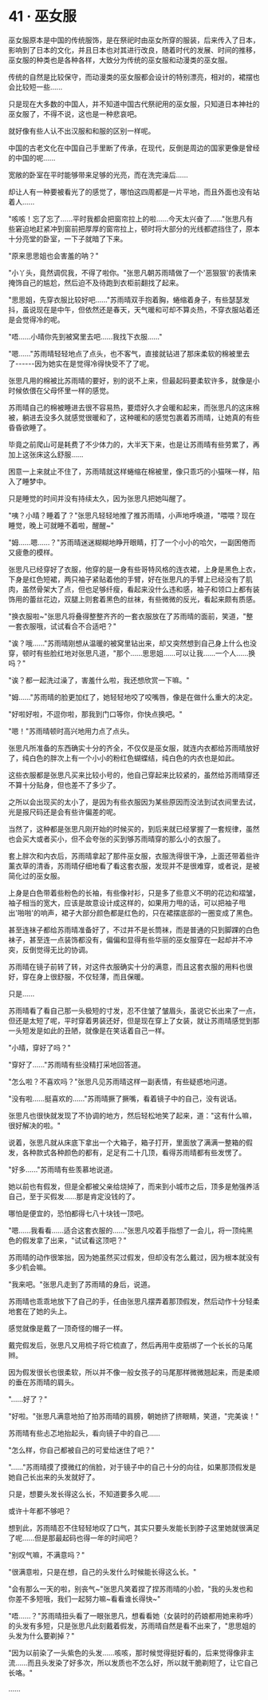 <link rel="stylesheet" href="../styles/text.css" />
<h1>41 · 巫女服</h1>

巫女服原本是中国的传统服饰，是在祭祀时由巫女所穿的服装，后来传入了日本，影响到了日本的文化，并且日本也对其进行改良，随着时代的发展、时间的推移，巫女服的种类也是各种各样，大致分为传统的巫女服和动漫类的巫女服。

传统的自然是比较保守，而动漫类的巫女服都会设计的特别漂亮，相对的，裙摆也会比较短一些......

只是现在大多数的中国人，并不知道中国古代祭祀用的巫女服，只知道日本神社的巫女服了，不得不说，这也是一种悲哀吧。

就好像有些人认不出汉服和和服的区别一样呢。

中国的古老文化在中国自己手里断了传承，在现代，反倒是周边的国家更像是曾经的中国的呢......

宽敞的卧室在平时能够带来足够的光亮，而在洗完澡后......

却让人有一种要被看光了的感觉了，哪怕这四周都是一片平地，而且外面也没有站着人......

"咳咳！忘了忘了......平时我都会把窗帘拉上的啦......今天太兴奋了......"张思凡有些窘迫地赶紧冲到窗前把厚厚的窗帘拉上，顿时将大部分的光线都遮挡住了，原本十分亮堂的卧室，一下子就暗了下来。

"原来思思姐也会害羞的呐？"

"小丫头，竟然调侃我，不得了啦你。"张思凡朝苏雨晴做了一个'恶狠狠'的表情来掩饰自己的尴尬，然后迫不及待跑到衣柜前翻找了起来。

"思思姐，先穿衣服比较好吧......"苏雨晴双手抱着胸，蜷缩着身子，有些瑟瑟发抖，虽说现在是中午，但依然还是春天，天气暖和可却不算炎热，不穿衣服站着还是会觉得冷的呢。

"唔......小晴你先到被窝里去吧......我找下衣服......"

"嗯......"苏雨晴轻轻地点了点头，也不客气，直接就钻进了那床柔软的棉被里去了------因为她实在是觉得冷得快受不了了呢。

张思凡用的棉被比苏雨晴的要好，别的说不上来，但最起码要柔软许多，就像是小时候依偎在父母怀里一样的感觉。

苏雨晴自己的棉被睡进去很不容易热，要焐好久才会暖和起来，而张思凡的这床棉被，躺进去没多久就感觉很暖和了，这种暖和的感觉包裹着苏雨晴，让她真的有些昏昏欲睡了。

毕竟之前爬山可是耗费了不少体力的，大半天下来，也是让苏雨晴有些劳累了，再加上这张床这么舒服......

困意一上来就止不住了，苏雨晴就这样蜷缩在棉被里，像只乖巧的小猫咪一样，陷入了睡梦中。

只是睡觉的时间并没有持续太久，因为张思凡把她叫醒了。

"咦？小晴？睡着了？"张思凡轻轻地推了推苏雨晴，小声地呼唤道，"喂喂？现在睡觉，晚上可就睡不着啦，醒醒\~"

"姆......嗯......？"苏雨晴迷迷糊糊地睁开眼睛，打了一个小小的哈欠，一副困倦而又疲惫的模样。

张思凡已经穿好了衣服，他穿的是一身有些哥特风格的连衣裙，上身是黑色上衣，下身是红色短裙，两只袖子紧贴着他的手臂，好在张思凡的手臂上已经没有了肌肉，虽然骨架大了点，但也足够纤瘦，看起来没什么违和感，袖子和领口上都有装饰用的蕾丝花边，双腿上则套着黑色的丝袜，有些微微的反光，看起来颇有质感。

"换衣服啦\~"张思凡将叠得整整齐齐的一套衣服放在了苏雨晴的面前，笑道，"整一套衣服哦，试试看合不合适吧？"

"诶？哦......"苏雨晴刚想从温暖的被窝里钻出来，却又突然想到自己身上什么也没穿，顿时有些脸红地对张思凡道，"那个......思思姐......可以让我......一个人......换吗？"

"诶？都一起洗过澡了，害羞什么啦，我还想欣赏一下嘛。"

"姆......"苏雨晴的脸更加红了，她轻轻地咬了咬嘴唇，像是在做什么重大的决定。

"好啦好啦，不逗你啦，那我到门口等你，你快点换吧。"

"嗯！"苏雨晴顿时高兴地用力点了点头。

张思凡所准备的东西确实十分的齐全，不仅仅是巫女服，就连内衣都给苏雨晴放好了，纯白色的胖次上有一个小小的粉红色蝴蝶结，纯白色的内衣也是如此。

这些衣服都是张思凡买来比较小号的，他自己穿起来比较紧的，虽然给苏雨晴穿还不算十分贴身，但也差不了多少了。

之所以会出现买的太小了，是因为有些衣服因为某些原因而没法到试衣间里去试，光是报尺码还是会有些许偏差的呢。

当然了，这种都是张思凡刚开始的时候买的，到后来就已经掌握了一套规律，虽然也会买大或者买小，但不会夸张的买到够苏雨晴穿的那么小的衣服了。

套上胖次和内衣后，苏雨晴拿起了那件巫女服，衣服洗得很干净，上面还带着些许薰衣草的清香，苏雨晴仔细地看了看这套衣服，发现并不是很难穿，或者说，是被简化过的巫女服。

上身是白色带着些粉色的长袖，有些像衬衫，只是多了些意义不明的花边和褶皱，袖子相当的宽大，应该是故意设计成这样的，如果用力甩的话，可以把袖子甩出'啪啪'的响声，裙子大部分颜色都是红色的，只在裙摆底部的一圈变成了黑色。

甚至连袜子都给苏雨晴准备好了，不过并不是长筒袜，而是普通的只到脚踝的白色袜子，甚至连一点装饰都没有，偏偏和显得有些华丽的巫女服穿在一起却并不冲突，反倒觉得无比的协调。

苏雨晴在镜子前转了转，对这件衣服确实十分的满意，而且这套衣服的用料也很好，穿在身上很舒服，不仅轻薄，而且保暖。

只是......

苏雨晴看了看自己那一头极短的寸发，忍不住皱了皱眉头，虽说它长出来了一点，但还是太短了呢，平时穿着男装还好，但是现在穿上了女装，就让苏雨晴感觉到那一头短发是如此的丑陋，就像是在笑话着自己一样。

"小晴，穿好了吗？"

"穿好了......"苏雨晴有些没精打采地回答道。

"怎么啦？不喜欢吗？"张思凡见苏雨晴这样一副表情，有些疑惑地问道。

"没有啦......挺喜欢的......"苏雨晴撅了撅嘴，看着镜子中的自己，没有说话。

张思凡也很快就发现了不协调的地方，然后轻松地笑了起来，道："这有什么嘛，很好解决的啦。"

说着，张思凡就从床底下拿出一个大箱子，箱子打开，里面放了满满一整箱的假发，各种款式各种颜色的都有，足足有二十几顶，看得苏雨晴都有些发愣了。

"好多......"苏雨晴有些羡慕地说道。

她以前也有假发，但是全都被父亲给烧掉了，而来到小城市之后，顶多是勉强养活自己，至于买假发......那是肯定没钱的了。

哪怕是便宜的，恐怕都得七八十块钱一顶吧。

"嗯......我看看......适合这套衣服的......"张思凡咬着手指想了一会儿，将一顶纯黑色的假发拿了出来，"试试看这顶吧？"

苏雨晴的动作很笨拙，因为她虽然买过假发，但却没有怎么戴过，因为根本就没有多少机会嘛。

"我来吧。"张思凡走到了苏雨晴的身后，说道。

苏雨晴也乖乖地放下了自己的手，任由张思凡摆弄着那顶假发，然后动作十分轻柔地套在了她的头上。

感觉就像是戴了一顶奇怪的帽子一样。

戴完假发后，张思凡又用梳子将它梳直了，然后再用牛皮筋绑了一个长长的马尾辫。

因为假发很长也很柔软，所以并不像一般女孩子的马尾那样微微翘起来，而是柔顺的垂在苏雨晴的肩头。

"......好了？"

"好啦。"张思凡满意地拍了拍苏雨晴的肩膀，朝她挤了挤眼睛，笑道，"完美诶！"

苏雨晴有些忐忑地抬起头，看向镜子中的自己......

"怎么样，你自己都被自己的可爱给迷住了吧？"

"......"苏雨晴摸了摸微红的俏脸，对于镜子中的自己十分的向往，如果那顶假发是她自己长出来的头发就好了。

只是，想要头发长得这么长，不知道要多久呢......

或许十年都不够吧？

想到此，苏雨晴忍不住轻轻地叹了口气，其实只要头发能长到脖子这里她就很满足了呢......但是那最起码也得一年的时间吧？

"别叹气嘛，不满意吗？"

"很满意啦，只是在想，自己的头发什么时候能长得这么长。"

"会有那么一天的啦，别丧气\~"张思凡笑着捏了捏苏雨晴的小脸，"我的头发也和你差不多短哦，我们一起努力嘛\~看看谁长得快\~"

"唔......？"苏雨晴扭头看了一眼张思凡，想看看她（女装时的药娘都用她来称呼）的头发有多短，只是张思凡此刻戴着假发，苏雨晴自然是看不出来了，"思思姐的头发为什么要剃掉？"

"因为以前染了一头紫色的头发......咳咳，那时候觉得挺好看的，后来觉得像非主流......而且头发染了好多次，所以发质也不怎么好，所以就干脆剃短了，让它自己长咯。"

......
